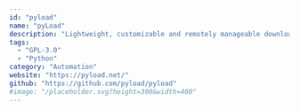 ```yaml
---
id: "pyload"
name: "pyLoad"
description: "Lightweight, customizable and remotely manageable downloader for 1-click-hosting sites like rapidshare.com or uploaded.to."
tags:
  - "GPL-3.0"
  - "Python"
category: "Automation"
website: "https://pyload.net/"
github: "https://github.com/pyload/pyload"
#image: "/placeholder.svg?height=300&width=400"
---
```


